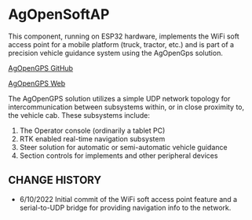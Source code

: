 # AgOpenSoftAP

This component, running on ESP32 hardware, implements the WiFi soft access point for a mobile platform (truck, tractor, etc.) and is part of a
precision vehicle guidance system using the AgOpenGps solution.

[AgOpenGPS GitHub](https://github.com/farmerbriantee/AgOpenGPS)

[AgOpenGPS Web](https://discourse.agopengps.com/)

The AgOpenGPS solution utilizes a simple UDP network topology for intercommunication between subsystems within, or in close proximity to, the vehicle cab.  These subsystems include:

1. The Operator console (ordinarily a tablet PC)
2. RTK enabled real-time navigation subsystem
3. Steer solution for automatic or semi-automatic vehicle guidance
4. Section controls for implements and other peripheral devices


## CHANGE HISTORY
* 6/10/2022     Initial commit of the WiFi soft access point feature and a serial-to-UDP bridge for providing navigation info to the network. 
